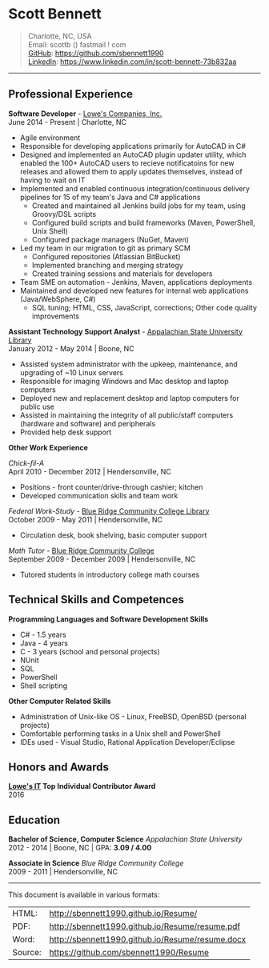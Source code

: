 Scott Bennett
=============
> Charlotte, NC, USA  
> Email: scottb () fastmail ! com  
> [GitHub][]: https://github.com/sbennett1990  
> [LinkedIn][]: https://www.linkedin.com/in/scott-bennett-73b832aa  

________________________

Professional Experience
-----------------------

**Software Developer** - [Lowe's Companies, Inc.][lowes]  
June 2014 - Present | Charlotte, NC  

- Agile environment
- Responsible for developing applications primarily for AutoCAD in C#
- Designed and implemented an AutoCAD plugin updater utility, which enabled the
  100+ AutoCAD users to recieve notificatoins for new releases and allowed them
  to apply updates themselves, instead of having to wait on IT
- Implemented and enabled continuous integration/continuous delivery pipelines
  for 15 of my team's Java and C# applications
    - Created and maintained all Jenkins build jobs for my team, using
      Groovy/DSL scripts
    - Configured build scripts and build frameworks (Maven, PowerShell, Unix
      Shell)
    - Configured package managers (NuGet, Maven)
- Led my team in our migration to git as primary SCM
    - Configured repositories (Atlassian BitBucket)
    - Implemented branching and merging strategy
    - Created training sessions and materials for developers
- Team SME on automation - Jenkins, Maven, applications deployments
- Maintained and developed new features for internal web applications
  (Java/WebSphere, C#)
    - SQL tuning; HTML, CSS, JavaScript, corrections; Other code quality
      improvements

**Assistant Technology Support Analyst** - [Appalachian State University Library][applib]  
January 2012 - May 2014 | Boone, NC  

- Assisted system administrator with the upkeep, maintenance, and upgrading of ~10 Linux servers
- Responsible for imaging Windows and Mac desktop and laptop computers
- Deployed new and replacement desktop and laptop computers for public use
- Assisted in maintaining the integrity of all public/staff computers (hardware and software) 
  and peripherals
- Provided help desk support

**Other Work Experience**

*Chick-fil-A*  
April 2010 - December 2012 | Hendersonville, NC  

- Positions - front counter/drive-through cashier; kitchen
- Developed communication skills and team work

*Federal Work-Study* - [Blue Ridge Community College Library][brcclib]  
October 2009 - May 2011 | Hendersonville, NC  

- Circulation desk, book shelving, basic computer support

*Math Tutor* - [Blue Ridge Community College][brcc]  
September 2009 - December 2009 | Hendersonville, NC  

- Tutored students in introductory college math courses

Technical Skills and Competences
--------------------------------

**Programming Languages and Software Development Skills**  

- C# - 1.5 years
- Java - 4 years
- C - 3 years (school and personal projects)
- NUnit
- SQL
- PowerShell
- Shell scripting

**Other Computer Related Skills**  

- Administration of Unix-like OS - Linux, FreeBSD, OpenBSD (personal projects)
- Comfortable performing tasks in a Unix shell and PowerShell
- IDEs used - Visual Studio, Rational Application Developer/Eclipse

Honors and Awards
-----------------
**[Lowe's IT][lowes] Top Individual Contributor Award**  
2016

Education
---------
**Bachelor of Science, Computer Science** _Appalachian State University_  
2012 - 2014 | Boone, NC | GPA: **3.09 / 4.00**  

**Associate in Science** _Blue Ridge Community College_  
2009 - 2011 | Hendersonville, NC  

________________________

This document is available in various formats:  

|       |       |
--------|--------
HTML:   | http://sbennett1990.github.io/Resume/
PDF:    | http://sbennett1990.github.io/Resume/resume.pdf
Word:   | http://sbennett1990.github.io/Resume/resume.docx
Source: | https://github.com/sbennett1990/Resume



[GitHub]:  https://github.com/sbennett1990/
[LinkedIn]: https://www.linkedin.com/in/scott-bennett-73b832aa/
[lowes]:   http://www.lowes.com/
[applib]:  http://library.appstate.edu/
[brcc]:    http://www.blueridge.edu/
[brcclib]: http://www.blueridge.edu/campus-life/library
